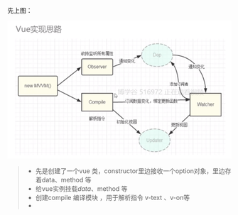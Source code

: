 先上图：

![1579177156757](assets/1579177156757.png)

> - 先是创建了一个vue 类，constructor里边接收一个option对象，里边存着data、method  等
> - 给vue实例挂载$data 、$method 等
> - 创建compile 编译模块  ，用于解析指令  v-text 、v-on等
> - 